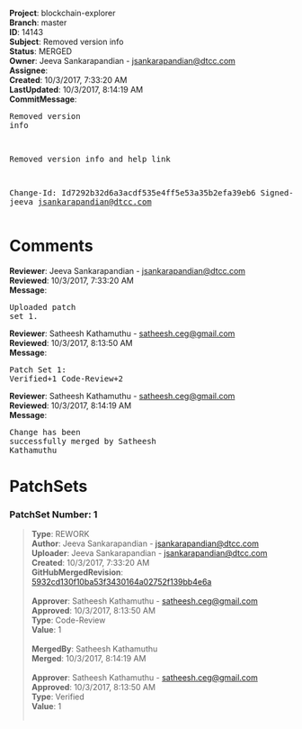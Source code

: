 <strong>Project</strong>: blockchain-explorer<br><strong>Branch</strong>: master<br><strong>ID</strong>: 14143<br><strong>Subject</strong>: Removed version info<br><strong>Status</strong>: MERGED<br><strong>Owner</strong>: Jeeva Sankarapandian - jsankarapandian@dtcc.com<br><strong>Assignee</strong>:<br><strong>Created</strong>: 10/3/2017, 7:33:20 AM<br><strong>LastUpdated</strong>: 10/3/2017, 8:14:19 AM<br><strong>CommitMessage</strong>:<br><pre>Removed version info

Removed version info and help link

Change-Id: Id7292b32d6a3acdf535e4ff5e53a35b2efa39eb6
Signed-off-by: jeeva <jsankarapandian@dtcc.com>
</pre><h1>Comments</h1><strong>Reviewer</strong>: Jeeva Sankarapandian - jsankarapandian@dtcc.com<br><strong>Reviewed</strong>: 10/3/2017, 7:33:20 AM<br><strong>Message</strong>: <pre>Uploaded patch set 1.</pre><strong>Reviewer</strong>: Satheesh Kathamuthu - satheesh.ceg@gmail.com<br><strong>Reviewed</strong>: 10/3/2017, 8:13:50 AM<br><strong>Message</strong>: <pre>Patch Set 1: Verified+1 Code-Review+2</pre><strong>Reviewer</strong>: Satheesh Kathamuthu - satheesh.ceg@gmail.com<br><strong>Reviewed</strong>: 10/3/2017, 8:14:19 AM<br><strong>Message</strong>: <pre>Change has been successfully merged by Satheesh Kathamuthu</pre><h1>PatchSets</h1><h3>PatchSet Number: 1</h3><blockquote><strong>Type</strong>: REWORK<br><strong>Author</strong>: Jeeva Sankarapandian - jsankarapandian@dtcc.com<br><strong>Uploader</strong>: Jeeva Sankarapandian - jsankarapandian@dtcc.com<br><strong>Created</strong>: 10/3/2017, 7:33:20 AM<br><strong>GitHubMergedRevision</strong>: [5932cd130f10ba53f3430164a02752f139bb4e6a](https://github.com/hyperledger/blockchain-explorer/commit/5932cd130f10ba53f3430164a02752f139bb4e6a)<br><br><strong>Approver</strong>: Satheesh Kathamuthu - satheesh.ceg@gmail.com<br><strong>Approved</strong>: 10/3/2017, 8:13:50 AM<br><strong>Type</strong>: Code-Review<br><strong>Value</strong>: 1<br><br><strong>MergedBy</strong>: Satheesh Kathamuthu<br><strong>Merged</strong>: 10/3/2017, 8:14:19 AM<br><br><strong>Approver</strong>: Satheesh Kathamuthu - satheesh.ceg@gmail.com<br><strong>Approved</strong>: 10/3/2017, 8:13:50 AM<br><strong>Type</strong>: Verified<br><strong>Value</strong>: 1<br><br></blockquote>